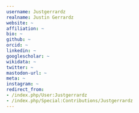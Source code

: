 ```yaml
---
username: Justgerrardz
realname: Justin Gerrardz
website: ~
affiliation: ~
bio: ~
github: ~
orcid: ~
linkedin: ~
googlescholar: ~
wikidata: ~
twitter: ~
mastodon-url: ~
meta: ~
instagram: ~
redirect_from:
- /index.php/User:Justgerrardz
- /index.php/Special:Contributions/Justgerrardz
---
```

